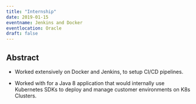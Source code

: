 ```yaml
---
title: "Internship"
date: 2019-01-15
eventname: Jenkins and Docker
eventlocation: Oracle
draft: false
---
```



## Abstract

- Worked extensively on Docker and Jenkins, to setup CI/CD pipelines.

- Worked with for a Java 8 application that would internally use Kubernetes SDKs to deploy and manage customer environments on K8s Clusters.
